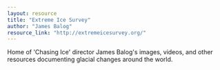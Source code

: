 ```yaml
---
layout: resource
title: "Extreme Ice Survey"
author: "James Balog"
resource_link: "http://extremeicesurvey.org/"
---
```


Home of 'Chasing Ice' director James Balog's images, videos, and other resources documenting glacial changes around the world.

